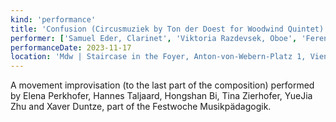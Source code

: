 ```yaml
---
kind: 'performance'
title: 'Confusion (Circusmuziek by Ton der Doest for Woodwind Quintet)'
performer: ['Samuel Eder, Clarinet', 'Viktoria Razdevsek, Oboe', 'Ferenc Takacs, Saxophon', 'Johanna Maria Mayr, Bassoon', 'Jake Mann, Bass clarinet']
performanceDate: 2023-11-17
location: 'Mdw | Staircase in the Foyer, Anton-von-Webern-Platz 1, Vienna'
---
```

A movement improvisation (to the last part of the composition) performed by Elena Perkhofer, Hannes Taljaard, Hongshan Bi, Tina Zierhofer, YueJia Zhu and Xaver Duntze, part of the Festwoche Musikpädagogik.